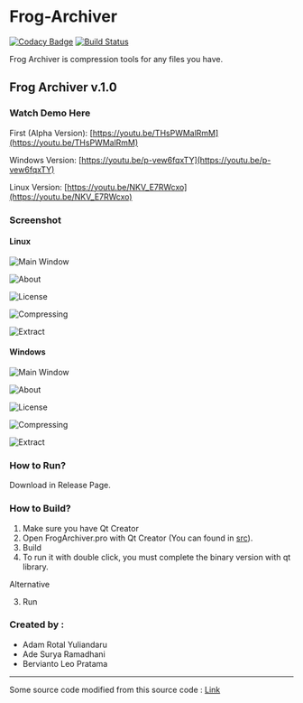 # Frog-Archiver

[![Codacy Badge](https://api.codacy.com/project/badge/Grade/d3894185a1144241820b338aff9cf803)](https://app.codacy.com/app/berviantoleo/Frog-Archiver?utm_source=github.com&utm_medium=referral&utm_content=berv-uni-project/Frog-Archiver&utm_campaign=Badge_Grade_Settings)
[![Build Status](https://travis-ci.org/berv-uni-project/Frog-Archiver.svg?branch=develop)](https://travis-ci.org/berv-uni-project/Frog-Archiver)

Frog Archiver is compression tools for any files you have.

## Frog Archiver v.1.0

### Watch Demo Here

First (Alpha Version): [https://youtu.be/THsPWMalRmM](https://youtu.be/THsPWMalRmM)

Windows Version: [https://youtu.be/p-vew6fqxTY](https://youtu.be/p-vew6fqxTY)

Linux Version: [https://youtu.be/NKV_E7RWcxo](https://youtu.be/NKV_E7RWcxo)

### Screenshot

#### Linux

![Main Window](screenshot/linux/main-window.png)

![About](screenshot/linux/about.png)

![License](screenshot/linux/license.png)

![Compressing](screenshot/linux/compressing.png)

![Extract](screenshot/linux/extract.png)

#### Windows

![Main Window](screenshot/windows/main-window.png)

![About](screenshot/windows/about.png)

![License](screenshot/windows/license.PNG)

![Compressing](screenshot/windows/compressing.png)

![Extract](screenshot/windows/extract.png)

### How to Run?

Download in Release Page.

### How to Build?

1. Make sure you have Qt Creator
2. Open FrogArchiver.pro with Qt Creator (You can found in [src](/src/)).
3. Build
4. To run it with double click, you must complete the binary version with qt library.

Alternative

3. Run

### Created by :

* Adam Rotal Yuliandaru
* Ade Surya Ramadhani
* Bervianto Leo Pratama

---

Some source code modified from this source code : [Link](http://code.activestate.com/recipes/577480-huffman-data-compression/)
